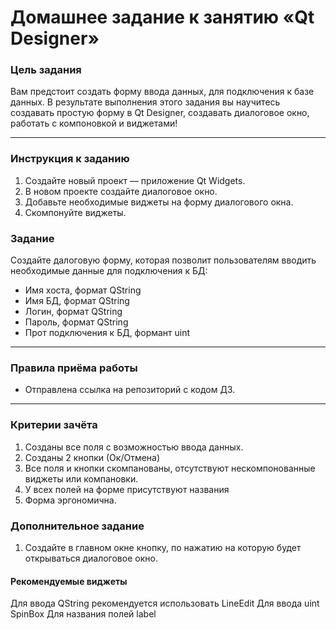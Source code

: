 # Домашнее задание к занятию «Qt Designer»

### Цель задания

Вам предстоит создать форму ввода данных, для подключения к базе данных.
В результате выполнения этого задания вы научитесь создавать простую форму в Qt Designer, создавать диалоговое окно, работать с компоновкой и виджетами!

------

### Инструкция к заданию

1. Создайте новый проект — приложение Qt Widgets.
2. В новом проекте создайте диалоговое окно.
3. Добавьте необходимые виджеты на форму диалогового окна.
3. Скомпонуйте виджеты.

### Задание

Создайте далоговую форму, которая позволит пользователям вводить необходимые данные для подключения к БД:
* Имя хоста, формат QString
* Имя БД, формат QString
* Логин, формат QString
* Пароль, формат QString
* Прот подключения к БД, формант uint
------

### Правила приёма работы

* Отправлена ссылка на репозиторий с кодом ДЗ.

------

### Критерии зачёта

1. Созданы все поля с возможностью ввода данных.
2. Созданы 2 кнопки (Ок/Отмена)
3. Все поля и кнопки скомпанованы, отсутствуют нескомпонованные виджеты или компановки.
4. У всех полей на форме присутствуют названия
5. Форма эргономична.

### Дополнительное задание
1. Создайте в главном окне кнопку, по нажатию на которую будет открываться диалоговое окно.

#### Рекомендуемые виджеты
Для ввода QString рекомендуется использовать LineEdit
Для ввода uint SpinBox
Для названия полей label
